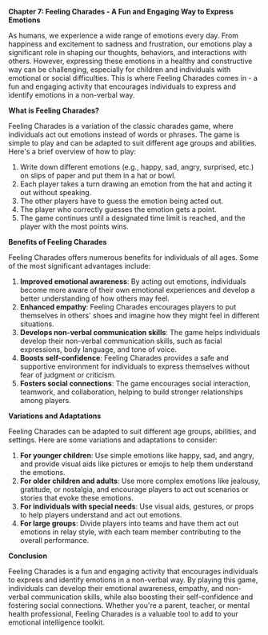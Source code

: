 <p><strong>Chapter 7: Feeling Charades - A Fun and Engaging Way to Express Emotions</strong></p>

<p>As humans, we experience a wide range of emotions every day. From happiness and excitement to sadness and frustration, our emotions play a significant role in shaping our thoughts, behaviors, and interactions with others. However, expressing these emotions in a healthy and constructive way can be challenging, especially for children and individuals with emotional or social difficulties. This is where Feeling Charades comes in - a fun and engaging activity that encourages individuals to express and identify emotions in a non-verbal way.</p>

<p><strong>What is Feeling Charades?</strong></p>

<p>Feeling Charades is a variation of the classic charades game, where individuals act out emotions instead of words or phrases. The game is simple to play and can be adapted to suit different age groups and abilities. Here's a brief overview of how to play:</p>

<ol>
<li>Write down different emotions (e.g., happy, sad, angry, surprised, etc.) on slips of paper and put them in a hat or bowl.</li>
<li>Each player takes a turn drawing an emotion from the hat and acting it out without speaking.</li>
<li>The other players have to guess the emotion being acted out.</li>
<li>The player who correctly guesses the emotion gets a point.</li>
<li>The game continues until a designated time limit is reached, and the player with the most points wins.</li>
</ol>

<p><strong>Benefits of Feeling Charades</strong></p>

<p>Feeling Charades offers numerous benefits for individuals of all ages. Some of the most significant advantages include:</p>

<ol>
<li><strong>Improved emotional awareness</strong>: By acting out emotions, individuals become more aware of their own emotional experiences and develop a better understanding of how others may feel.</li>
<li><strong>Enhanced empathy</strong>: Feeling Charades encourages players to put themselves in others' shoes and imagine how they might feel in different situations.</li>
<li><strong>Develops non-verbal communication skills</strong>: The game helps individuals develop their non-verbal communication skills, such as facial expressions, body language, and tone of voice.</li>
<li><strong>Boosts self-confidence</strong>: Feeling Charades provides a safe and supportive environment for individuals to express themselves without fear of judgment or criticism.</li>
<li><strong>Fosters social connections</strong>: The game encourages social interaction, teamwork, and collaboration, helping to build stronger relationships among players.</li>
</ol>

<p><strong>Variations and Adaptations</strong></p>

<p>Feeling Charades can be adapted to suit different age groups, abilities, and settings. Here are some variations and adaptations to consider:</p>

<ol>
<li><strong>For younger children</strong>: Use simple emotions like happy, sad, and angry, and provide visual aids like pictures or emojis to help them understand the emotions.</li>
<li><strong>For older children and adults</strong>: Use more complex emotions like jealousy, gratitude, or nostalgia, and encourage players to act out scenarios or stories that evoke these emotions.</li>
<li><strong>For individuals with special needs</strong>: Use visual aids, gestures, or props to help players understand and act out emotions.</li>
<li><strong>For large groups</strong>: Divide players into teams and have them act out emotions in relay style, with each team member contributing to the overall performance.</li>
</ol>

<p><strong>Conclusion</strong></p>

<p>Feeling Charades is a fun and engaging activity that encourages individuals to express and identify emotions in a non-verbal way. By playing this game, individuals can develop their emotional awareness, empathy, and non-verbal communication skills, while also boosting their self-confidence and fostering social connections. Whether you're a parent, teacher, or mental health professional, Feeling Charades is a valuable tool to add to your emotional intelligence toolkit.</p>
